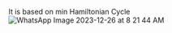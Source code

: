 It is based on min Hamiltonian Cycle 
![WhatsApp Image 2023-12-26 at 8 21 44 AM](https://github.com/abhinav9936/DSA_Notes/assets/48298386/c78e5297-e417-414d-a3f7-12317d89bb22)

